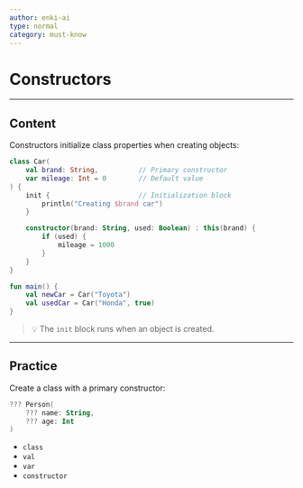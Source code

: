 ```yaml
---
author: enki-ai
type: normal
category: must-know
---
```


# Constructors

---
## Content

Constructors initialize class properties when creating objects:

```kotlin
class Car(
    val brand: String,          // Primary constructor
    var mileage: Int = 0        // Default value
) {
    init {                      // Initialization block
        println("Creating $brand car")
    }

    constructor(brand: String, used: Boolean) : this(brand) {
        if (used) {
            mileage = 1000
        }
    }
}

fun main() {
    val newCar = Car("Toyota")
    val usedCar = Car("Honda", true)
}
```

> 💡 The `init` block runs when an object is created.
---

## Practice

Create a class with a primary constructor:

```kotlin
??? Person(
    ??? name: String,
    ??? age: Int
)
```

- `class`
- `val`
- `var`
- `constructor`
